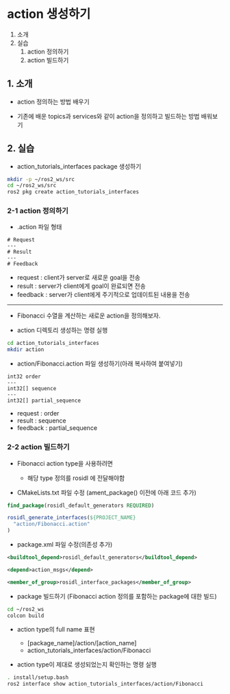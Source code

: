 # action 생성하기
1. 소개
2. 실습
   1. action 정의하기
   2. action 빌드하기

## 1. 소개
* action 정의하는 방법 배우기

* 기존에 배운 topics과 services와 같이 action을 정의하고 빌드하는 방법 배워보기
## 2. 실습
* action_tutorials_interfaces package 생성하기
```bash
mkdir -p ~/ros2_ws/src
cd ~/ros2_ws/src
ros2 pkg create action_tutorials_interfaces
```

### 2-1 action 정의하기
* .action 파일 형태
```
# Request
---
# Result
---
# Feedback
```
  * request : client가 server로 새로운 goal을 전송 
  * result : server가 client에게 goal이 완료되면 전송
  * feedback : server가 client에게 주기적으로 업데이트된 내용을 전송
----

* Fibonacci 수열을 계산하는 새로운 action을 정의해보자.

* action 디렉토리 생성하는 명령 실행
```bash
cd action_tutorials_interfaces
mkdir action
```

* action/Fibonacci.action 파일 생성하기(아래 복사하여 붙여넣기)
```
int32 order
---
int32[] sequence
---
int32[] partial_sequence
```
  * request : order
  * result : sequence
  * feedback : partial_sequence

### 2-2 action 빌드하기
* Fibonacci action type을 사용하려면
  * 해당 type 정의를 rosidl 에 전달해야함

* CMakeLists.txt 파일 수정 (ament_package() 이전에 아래 코드 추가)
```cmake
find_package(rosidl_default_generators REQUIRED)

rosidl_generate_interfaces(${PROJECT_NAME}
  "action/Fibonacci.action"
)
```

* package.xml 파일 수정(의존성 추가)
```xml
<buildtool_depend>rosidl_default_generators</buildtool_depend>

<depend>action_msgs</depend>

<member_of_group>rosidl_interface_packages</member_of_group>
```

* package 빌드하기 (Fibonacci action 정의를 포함하는 package에 대한 빌드)
```bash
cd ~/ros2_ws
colcon build
```

* action type의 full name 표현
  * [package_name]/action/[action_name]
  * action_tutorials_interfaces/action/Fibonacci

* action type이 제대로 생성되었는지 확인하는 명령 실행
```bash
. install/setup.bash
ros2 interface show action_tutorials_interfaces/action/Fibonacci
```
